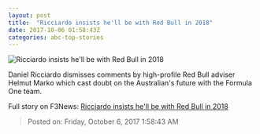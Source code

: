 ```yaml
---
layout: post
title:  "Ricciardo insists he'll be with Red Bull in 2018"
date: 2017-10-06 01:58:43Z
categories: abc-top-stories
---
```


![Ricciardo insists he'll be with Red Bull in 2018](http://www.abc.net.au/news/image/8848216-1x1-700x700.jpg)

Daniel Ricciardo dismisses comments by high-profile Red Bull adviser Helmut Marko which cast doubt on the Australian's future with the Formula One team.


Full story on F3News: [Ricciardo insists he'll be with Red Bull in 2018](http://www.f3nws.com/n/UyWgCC)

> Posted on: Friday, October 6, 2017 1:58:43 AM
